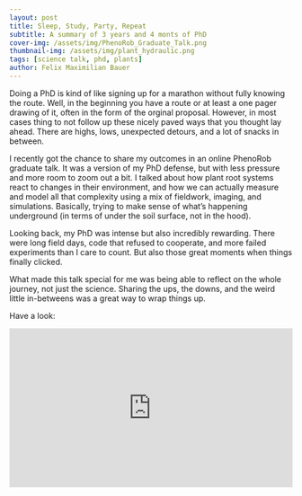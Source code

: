 ```yaml
---
layout: post
title: Sleep, Study, Party, Repeat
subtitle: A summary of 3 years and 4 monts of PhD 
cover-img: /assets/img/PhenoRob_Graduate_Talk.png
thumbnail-img: /assets/img/plant_hydraulic.png
tags: [science talk, phd, plants]
author: Felix Maximilian Bauer 
---
```


Doing a PhD is kind of like signing up for a marathon without fully knowing the route. Well, in the beginning you have a route or at least a one pager drawing of it, often in the form of the orginal proposal. However, in most cases thing to not follow up these nicely paved ways that you thought lay ahead. There are highs, lows, unexpected detours, and a lot of snacks in between. 

I recently got the chance to share my outcomes in an online PhenoRob graduate talk. It was a version of my PhD defense, but with less pressure and more room to zoom out a bit. I talked about how plant root systems react to changes in their environment, and how we can actually measure and model all that complexity using a mix of fieldwork, imaging, and simulations. Basically, trying to make sense of what’s happening underground (in terms of under the soil surface, not in the hood).

Looking back, my PhD was intense but also incredibly rewarding. There were long field days, code that refused to cooperate, and more failed experiments than I care to count. But also those great moments when things finally clicked.

What made this talk special for me was being able to reflect on the whole journey, not just the science. Sharing the ups, the downs, and the weird little in-betweens was a great way to wrap things up.

Have a look: 

<div style="position: relative; padding-bottom: 56.25%; height: 0; overflow: hidden; max-width: 100%;">
  <iframe 
    src="https://www.youtube.com/embed/q7d_3RcUNsw?si=xtV9W1k6Wwi7i5QM"
    title="YouTube video player"
    frameborder="0"
    allow="accelerometer; autoplay; clipboard-write; encrypted-media; gyroscope; picture-in-picture; web-share"
    referrerpolicy="strict-origin-when-cross-origin"
    allowfullscreen
    style="position: absolute; top: 0; left: 0; width: 100%; height: 100%;">
  </iframe>
</div>